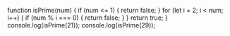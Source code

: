 function isPrime(num) {
    if (num <= 1) {
        return false;
    }
    for (let i = 2; i < num; i++) {
        if (num % i === 0) {
            return false;
        }
    }
    return true;
}
console.log(isPrime(21)); 
console.log(isPrime(29)); 

